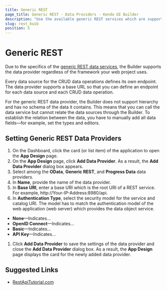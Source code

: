 ```yaml
---
title: Generic REST
page_title: Generic REST - Data Providers - Kendo UI Builder
description: "Use the available generic REST services which are supported by the Kendo UI Builder tool for creating and managing Angular and AngularJS-based web applications."
slug: rest_kuib
position: 5
---
```


# Generic REST

Due to the specifics of the [generic REST data services](http://www.restapitutorial.com/lessons/whatisrest.html), the Builder supports the data provider regardless of the framework your web project uses.   

Every data source for the CRUD data operations defines its own endpoint. The data provider supports a base URL so that you can define an endpoint for each data source and each CRUD data operation.

For the generic REST data provider, the Builder does not support hierarchy and has no schema of the data it contains. This means that you can call the data service but cannot relate the data sources through the Builder. To establish the relation between the data, you have to manually add all data fields&mdash;for example, set the types and editors.  

## Setting Generic REST Data Providers

1. On the Dashboard, click the card (or list item) of the application to open the **App Design** page.
1. On the **App Design** page, click **Add Data Provider**. As a result, the **Add Data Provider** dialog box appears.
1. Select among the **OData**, **Generic REST**, and **Progress Data** data providers.
1. In **Name**, provide the name of the data provider.
1. In **Base URI**, enter a base URI which is the root URI of a REST service. For example, http://Your-IP-Address:8980/api.
1. In **Authentication Type**, select the security model for the service and catalog URI. The model has to match the authentication model of the web application (web server) which provides the data object service.

  * **None**&mdash;Indicates...
  * **OpenID Connect**&mdash;Indicates...
  * **Basic**&mdash;Indicates...
  * **API Key**&mdash;Indicates...

1. Click **Add Data Provider** to save the settings of the data provider and close the **Add Data Provider** dialog box. As a result, the **App Design** page displays the card for the newly added data provider.

## Suggested Links

* [RestApiTutorial.com](http://www.restapitutorial.com/lessons/whatisrest.html)
